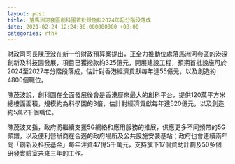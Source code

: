 ```yaml
---
layout: post
title: 落馬洲河套區創科園首批設施料2024年起分階段落成
date: 2021-02-24 12:24:38.000000000 +08:00
categories: rthk
---
```


財政司司長陳茂波在新一份財政預算案提出，正全力推動位處落馬洲河套區的港深創新及科技園發展，項目已獲撥款約325億元，開展建設工程，預期首批設施可於2024至2027年分階段落成，估計對香港經濟貢獻每年達55億元，以及創造約4800個職位。

陳茂波說，創科園在全面發展後會是香港歷來最大的創科平台，提供120萬平方米總樓面面積，規模約為科學園的3倍，估計對經濟貢獻每年達520億元，以及創造約5萬2千個職位。

陳茂波又指，政府將繼續支援5G網絡和應用服務的推展，供應更多不同頻帶的5G頻譜，以及便利營辦商在合適的政府場所及公共設施安裝基站；政府也會連續兩年向「創新及科技基金」每年注資47億5千萬元，支持旗下17個資助計劃及50多個研發實驗室未來三年的工作。
